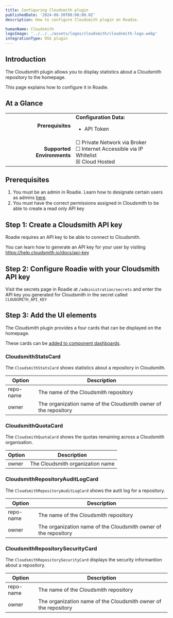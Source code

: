 ```yaml
---
title: Configuring Cloudsmith plugin
publishedDate: '2024-08-30T08:00:00.0Z'
description: How to configure Cloudsmith plugin on Roadie.

humanName: Cloudsmith
logoImage: '../../../assets/logos/cloudsmith/cloudsmith-logo.webp'
integrationType: OSS plugin
---
```


## Introduction

The Cloudsmith plugin allows you to display statistics about a Cloudsmith repository to the homepage.

This page explains how to configure it in Roadie.

## At a Glance

| | |
|---: | --- |
| **Prerequisites** | **Configuration Data:** <ul><li>API Token</li></ul> |
| **Supported Environments** | ☐ Private Network via Broker <br /> ☐ Internet Accessible via IP Whitelist <br /> ☒ Cloud Hosted |

## Prerequisites

1. You must be an admin in Roadie. Learn how to designate certain users as admins [here](/docs/getting-started/assigning-admins/).
2. You must have the correct permissions assigned in Cloudsmith to be able to create a read only API key

## Step 1: Create a Cloudsmith API key

Roadie requires an API key to be able to connect to Cloudsmith.

You can learn how to generate an API key for your user by visiting https://help.cloudsmith.io/docs/api-key

## Step 2: Configure Roadie with your Cloudsmith API key

Visit the secrets page in Roadie at `/administration/secrets` and enter the API key you generated for Cloudsmith in the secret called `CLOUDSMITH_API_KEY` 

## Step 3: Add the UI elements

The Cloudsmith plugin provides a four cards that can be displayed on the homepage.

These cards can be [added to component dashboards](/docs/getting-started/updating-the-ui/#updating-dashboards).

### CloudsmithStatsCard

The `CloudsmithStatsCard` shows statistics about a repository in Cloudsmith.

| Option | Description |
|---------|--------------|
| repo-name | The name of the Cloudsmith repository |
| owner | The organization name of the Cloudsmith owner of the repository |

### CloudsmithQuotaCard

The `CloudsmithQuotaCard` shows the quotas remaining across a Cloudsmith organisation.

| Option | Description |
|---|---|
| owner | The Cloudsmith organization name |

### CloudsmithRepositoryAuditLogCard

The `CloudsmithRepositoryAuditLogCard` shows the autit log for a repository.

| Option | Description |
|---------|--------------|
| repo-name | The name of the Cloudsmith repository |
| owner | The organization name of the Cloudsmith owner of the repository |


### CloudsmithRepositorySecurityCard
The `CloudsmithRepositorySecurityCard` displays the security informantion about a repository.

| Option | Description |
|---------|--------------|
| repo-name | The name of the Cloudsmith repository |
| owner | The organization name of the Cloudsmith owner of the repository |

